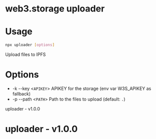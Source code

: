 
<a name="readmemd"></a>

# web3.storage uploader

<a name="__climd"></a>

# Usage
```bash
npx uploader [options]
```
Upload files to IPFS
# Options
* -k --key \<`APIKEY`> APIKEY for the storage (env var W3S_APIKEY as fallback) 
* -p --path \<`PATH`> Path to the files to upload (default: `.`)

<a name="_librarymd"></a>

uploader - v1.0.0

# uploader - v1.0.0
